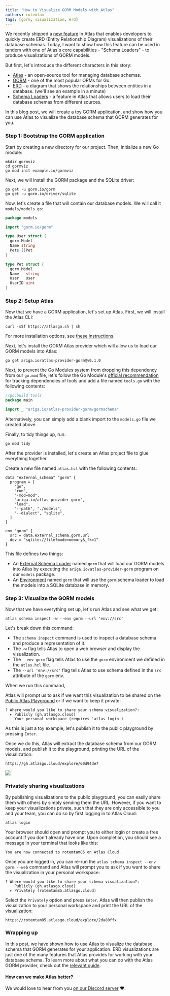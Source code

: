 ```yaml
---
title: "How to Visualize GORM Models with Atlas"
authors: rotemtam
tags: [gorm, visualization, erd]
---
```


We recently shipped a [new feature](/blog/2023/08/06/atlas-v-0-13#built-in-schema-visualization) 
in Atlas that enables developers to quickly create ERD (Entity Relationship Diagram) visualizations
of their database schemas.  Today, I want to show how this feature can be used in tandem with one
of Atlas's core capabilities - "Schema Loaders" - to produce visualizations of GORM models.

But first, let's introduce the different characters in this story:
* [Atlas](https://atlasgo.io) - an open-source tool for managing database schemas.
* [GORM](https://gorm.io) - one of the most popular ORMs for Go.
* [ERD](https://en.wikipedia.org/wiki/Entity%E2%80%93relationship_model) - a diagram that shows the relationships between entities in a database.
  (we'll see an example in a minute)
* [Schema Loaders](https://atlasgo.io/atlas-schema/external) - a feature in Atlas that allows users to load their
  database schemas from different sources.

In this blog post, we will create a toy GORM application, and show how you can use Atlas to visualize
the database schema that GORM generates for you.

### Step 1: Bootstrap the GORM application

Start by creating a new directory for our project. Then, initialize a new Go module:

```shell
mkdir gormviz
cd gormviz
go mod init example.io/gormviz
```

Next, we will install the GORM package and the SQLite driver:

```shell
go get -u gorm.io/gorm
go get -u gorm.io/driver/sqlite
```

Now, let's create a file that will contain our database models. We will call it `models/models.go`:

```go title="models/models.go"
package models

import "gorm.io/gorm"

type User struct {
  gorm.Model
  Name string
  Pets []Pet
}

type Pet struct {
  gorm.Model
  Name   string
  User   User
  UserID uint
}
```

### Step 2: Setup Atlas

Now that we have a GORM application, let's set up Atlas. First, we will install the Atlas CLI:

```shell
curl -sSf https://atlasgo.sh | sh
```
For more installation options, see [these instructions](/getting-started#installation).

Next, let's install the GORM Atlas provider which will allow us to load our GORM models into Atlas:

```shell
go get ariga.io/atlas-provider-gorm@v0.1.0
```

Next, to prevent the Go Modules system from dropping this dependency from our `go.mod` file, let's
follow the Go Module's [official recommendation](https://github.com/golang/go/wiki/Modules#how-can-i-track-tool-dependencies-for-a-module)
for tracking dependencies of tools and add a file named `tools.go` with the following contents:

```go title="tools.go"
//go:build tools
package main

import _ "ariga.io/atlas-provider-gorm/gormschema"
```
Alternatively, you can simply add a blank import to the `models.go` file we created
above.

Finally, to tidy things up, run: 

```text
go mod tidy
```

After the provider is installed, let's create an Atlas project file to glue everything together.

Create a new file named `atlas.hcl` with the following contents:

```hcl title="atlas.hcl"
data "external_schema" "gorm" {
  program = [
    "go",
    "run",
    "-mod=mod",
    "ariga.io/atlas-provider-gorm",
    "load",
    "--path", "./models",
    "--dialect", "sqlite",
  ]
}

env "gorm" {
  src = data.external_schema.gorm.url
  dev = "sqlite://file?mode=memory&_fk=1"
}
```
This file defines two things:
* An [External Schema Loader](https://atlasgo.io/atlas-schema/projects#data-source-external_schema) named `gorm` that will load our GORM models
  into Atlas by executing the `ariga.io/atlas-provider-gorm` program on our `models` package. 
* An [Environment](/atlas-schema/projects#environments) named `gorm` that will use the `gorm` schema loader
  to load the models into a SQLite database in memory.

### Step 3: Visualize the GORM models

Now that we have everything set up, let's run Atlas and see what we get:

```shell
atlas schema inspect -w --env gorm --url 'env://src'
```

Let's break down this command: 
* The `schema inspect` command is used to inspect a database schema and produce a representation of it. 
* The `-w` flag tells Atlas to open a web browser and display the visualization.
* The `--env gorm` flag tells Atlas to use the `gorm` environment we defined in the `atlas.hcl` file.
* The `--url 'env://src'` flag tells Atlas to use schema defined in the `src` attribute of the `gorm` env.

When we run this command,

Atlas will prompt us to ask if we want this visualization to be shared on the
[Public Atlas Playground](https://gh.atlasgo.cloud/explore) or if we want to keep it private:

```text
? Where would you like to share your schema visualization?:
  ▸ Publicly (gh.atlasgo.cloud)
    Your personal workspace (requires 'atlas login')
```

As this is just a toy example, let's publish it to the public playground by pressing `Enter`.

Once we do this, Atlas will extract the database schema from our GORM models, and publish it to
the playground, printing the URL of the visualization:
```text
https://gh.atlasgo.cloud/explore/60d94de7
```

[![](https://atlasgo.io/uploads/gormviz/gorm-erd.png)](https://gh.atlasgo.cloud/explore/60d94de7)

### Privately sharing visualizations

By publishing visualizations to the public playground, you can easily share them with others
by simply sending them the URL. However, if you want to keep your visualizations private, such 
that they are only accessible to you and your team, you can do so by first logging in to Atlas
Cloud:

```shell
atlas login
```
Your browser should open and prompt you to either login or create a free account if you don't
already have one.  Upon completion, you should see a message in your terminal that looks like this:

```text
You are now connected to rotemtam85 on Atlas Cloud.
``` 

Once you are logged in, you can re-run the `atlas schema inspect --env gorm --web` command
and Atlas will prompt you to ask if you want to share the visualization in your personal workspace:

```text
? Where would you like to share your schema visualization?:
    Publicly (gh.atlasgo.cloud)
  ▸ Privately (rotemtam85.atlasgo.cloud)
```
Select the `Privately` option and press `Enter`. Atlas will then publish the visualization to your
personal workspace and print the URL of the visualization:

```text
https://rotemtam85.atlasgo.cloud/explore/2da80ffx
```

### Wrapping up

In this post, we have shown how to use Atlas to visualize the database schema that GORM generates
for your application. ERD visualizations are just one of the many features that Atlas provides for working with your database
schema. To learn more about what you can do with the Atlas GORM provider, check out the [relevant guide](/guides/orms/gorm).

#### How can we make Atlas better?

We would love to hear from you [on our Discord server](https://discord.gg/zZ6sWVg6NT) :heart:.
